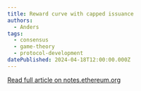 ```yaml
---
title: Reward curve with capped issuance
authors:
  - Anders
tags:
  - consensus
  - game-theory
  - protocol-development
datePublished: 2024-04-18T12:00:00.000Z
---
```


[Read full article on notes.ethereum.org](https://notes.ethereum.org/@anderselowsson/Reward-curve-with-capped-issuance)
